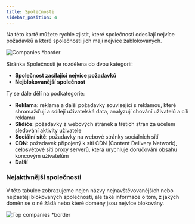 ```yaml
---
title: Společnosti
sidebar_position: 4
---
```


Na této kartě můžete rychle zjistit, které společnosti odesílají nejvíce požadavků a které společnosti jich mají nejvíce zablokovaných.

![Companies \*border](https://cdn.adtidy.org/content/kb/dns/private/new_dns/statistics/companies.png)

Stránka Společnosti je rozdělena do dvou kategorií:

- **Společnost zasílající nejvíce požadavků**
- **Nejblokovanější společnost**

Ty se dále dělí na podkategorie:

- **Reklama**: reklama a další požadavky související s reklamou, které shromažďují a sdílejí uživatelská data, analyzují chování uživatelů a cílí reklamu
- **Slídiče**: požadavky z webových stránek a třetích stran za účelem sledování aktivity uživatele
- **Sociální sítě**: požadavky na webové stránky sociálních sítí
- **CDN**: požadavek připojený k síti CDN (Content Delivery Network), celosvětové síti proxy serverů, která urychluje doručování obsahu koncovým uživatelům
- **Další**

### Nejaktivnější společnosti

V této tabulce zobrazujeme nejen názvy nejnavštěvovanějších nebo nejčastěji blokovaných společností, ale také informace o tom, z jakých domén se o ně žádá nebo které domény jsou nejvíce blokovány.

![Top companies \*border](https://cdn.adtidy.org/content/kb/dns/private/new_dns/statistics/top_companies_breakdown.png)
